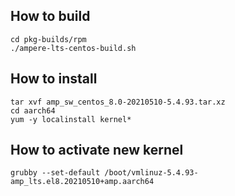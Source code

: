 ## How to build

	cd pkg-builds/rpm
	./ampere-lts-centos-build.sh

## How to install

	tar xvf amp_sw_centos_8.0-20210510-5.4.93.tar.xz
	cd aarch64
	yum -y localinstall kernel*

## How to activate new kernel

	grubby --set-default /boot/vmlinuz-5.4.93-amp_lts.el8.20210510+amp.aarch64

